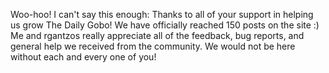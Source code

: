 Woo-hoo! I can't say this enough: Thanks to all of your support in helping us grow The Daily Gobo! We have officially reached 150 posts on the site :) Me and rgantzos really appreciate all of the feedback, bug reports, and general help we received from the community. We would not be here without each and every one of you! 